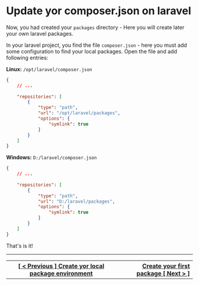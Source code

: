# Update yor composer.json on laravel

Now, you had created  your `packages` directory - Here you will create later your own laravel packages.

In your laravel project, you find the file `composer.json` - here you must add some configuration to find your local packages. Open the file and add following entries:

**Linux:** `/opt/laravel/composer.json` 
```json
{
    // ...
    
    "repositories": [
        {
            "type": "path",
            "url": "/opt/laravel/packages",
            "options": {
                "symlink": true
            }
        }
    ]
}
```

**Windows:** `D:/laravel/composer.json` 
```json
{
    // ...
    
    "repositories": [
        {
            "type": "path",
            "url": "D:/laravel/packages",
            "options": {
                "symlink": true
            }
        }
    ]
}
```

That's is it!

----
<table width="100%">
  <tr>
    <th>
      <a href="environment.md">[ < Previous ] Create yor local package environment</a>
    </th>
    <th style="text-align: right">
      <a href="create.md">Create your first package [ Next > ]</a>
    </th>
  </tr>
</div>
